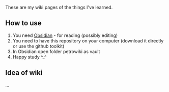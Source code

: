 These are my wiki pages of the things I've learned.

## How to use

1. You need [Obsidian](https://obsidian.md/) - for reading (possibly editing)
2. You need to have this repository on your computer (download it directly or use the github toolkit)
3. In Obsidian open folder petrowiki as vault
4. Happy study ^_^

## Idea of wiki
...
